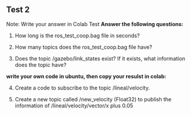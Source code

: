 ## Test 2

Note: Write your answer in Colab Test
**Answer the following questions:**

1) How long is the ros_test_coop.bag file in seconds?

2) How many topics does the ros_test_coop.bag file have?

3) Does the topic /gazebo/link_states exist? If it exists, what information does the topic have?

**write your own code in ubuntu, then copy your resulst in colab:**

4) Create a code to subscribe to the topic /lineal/velocity.

5) Create a new topic called /new_velocity (Float32) to publish the information of /lineal/velocity/vector/x plus 0.05
